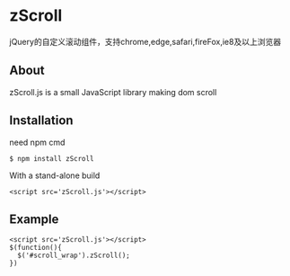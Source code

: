 # zScroll
jQuery的自定义滚动组件，支持chrome,edge,safari,fireFox,ie8及以上浏览器

## About

  zScroll.js is a small JavaScript library making dom scroll

## Installation
  
  need npm cmd

    $ npm install zScroll

  With a stand-alone build

    <script src='zScroll.js'></script>


## Example
  
    <script src='zScroll.js'></script>
    $(function(){
      $('#scroll_wrap').zScroll();
    })
